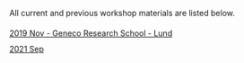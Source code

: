 All current and previous workshop materials are listed below.

<div style='display:block;'><p style='line-height:2;'>
<span style='display:block;'><a href='https://nbisweden.github.io/Workshop_geneco_2020_05/docs/index.html'>2019 Nov - Geneco Research School - Lund</a></span>
<span style='display:block;'><a href='https://NBISweden.github.io/workshop-plotting-in-r/2109/'>2021 Sep</a></span></p></div>
